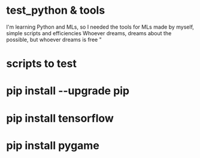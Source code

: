 # test_python &  tools
I'm learning Python and MLs, 
so I needed the tools for MLs made by myself, 
simple scripts and efficiencies
  Whoever dreams, dreams about the possible, but whoever dreams is free "
# scripts to test
# pip install --upgrade pip
# pip install tensorflow
# pip install pygame
